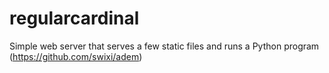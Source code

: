 # regularcardinal
Simple web server that serves a few static files and runs a Python program (https://github.com/swixi/adem)
